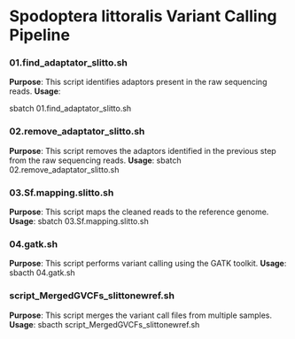 # Spodoptera littoralis Variant Calling Pipeline


### 01.find_adaptator_slitto.sh
**Purpose**: This script identifies adaptors present in the raw sequencing reads.
**Usage**: 

sbatch 01.find_adaptator_slitto.sh

### 02.remove_adaptator_slitto.sh
**Purpose**: This script removes the adaptors identified in the previous step from the raw sequencing reads.
**Usage**:
sbatch 02.remove_adaptator_slitto.sh

### 03.Sf.mapping.slitto.sh
**Purpose**: This script maps the cleaned reads to the reference genome.
**Usage**:
sbatch 03.Sf.mapping.slitto.sh

### 04.gatk.sh
**Purpose**: This script performs variant calling using the GATK toolkit.
**Usage**:
sbacth 04.gatk.sh

### script_MergedGVCFs_slittonewref.sh
**Purpose**: This script merges the variant call files from multiple samples.
**Usage**:
sbacth script_MergedGVCFs_slittonewref.sh
